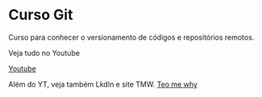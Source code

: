 # Curso Git

Curso para conhecer o versionamento de códigos e repositórios remotos.

Veja tudo no Youtube

[Youtube](https://youtube.com)

Além do YT, veja também LkdIn e site TMW.
[Teo me why](https://teomewhy.org)